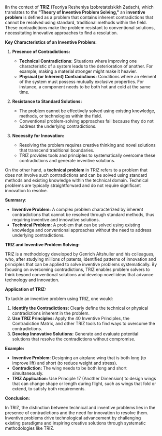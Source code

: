 iIn the context of **TRIZ** (Teoriya Resheniya Izobretatelskikh Zadach), which translates to the **"Theory of Inventive Problem Solving,"** an **inventive problem** is defined as a problem that contains inherent contradictions that cannot be resolved using standard, traditional methods within the field. These contradictions make the problem resistant to conventional solutions, necessitating innovative approaches to find a resolution.

**Key Characteristics of an Inventive Problem:**

1. **Presence of Contradictions:**
   - **Technical Contradictions:** Situations where improving one characteristic of a system leads to the deterioration of another. For example, making a material stronger might make it heavier.
   - **Physical (or Inherent) Contradictions:** Conditions where an element of the system must possess mutually exclusive properties. For instance, a component needs to be both hot and cold at the same time.

2. **Resistance to Standard Solutions:**
   - The problem cannot be effectively solved using existing knowledge, methods, or technologies within the field.
   - Conventional problem-solving approaches fail because they do not address the underlying contradictions.

3. **Necessity for Innovation:**
   - Resolving the problem requires creative thinking and novel solutions that transcend traditional boundaries.
   - TRIZ provides tools and principles to systematically overcome these contradictions and generate inventive solutions.

On the other hand, a **technical problem** in TRIZ refers to a problem that does not involve such contradictions and can be solved using standard methods and existing knowledge within the technical domain. Technical problems are typically straightforward and do not require significant innovation to resolve.

**Summary:**

- **Inventive Problem:** A complex problem characterized by inherent contradictions that cannot be resolved through standard methods, thus requiring inventive and innovative solutions.
- **Technical Problem:** A problem that can be solved using existing knowledge and conventional approaches without the need to address underlying contradictions.

**TRIZ and Inventive Problem Solving:**

TRIZ is a methodology developed by Genrich Altshuller and his colleagues, who, after studying millions of patents, identified patterns of innovation and principles that can be applied to solve inventive problems systematically. By focusing on overcoming contradictions, TRIZ enables problem solvers to think beyond conventional solutions and develop novel ideas that advance technology and innovation.

**Application of TRIZ:**

To tackle an inventive problem using TRIZ, one would:

1. **Identify the Contradictions:** Clearly define the technical or physical contradictions inherent in the problem.
2. **Use TRIZ Principles:** Apply the 40 Inventive Principles, the Contradiction Matrix, and other TRIZ tools to find ways to overcome the contradictions.
3. **Develop Innovative Solutions:** Generate and evaluate potential solutions that resolve the contradictions without compromise.

**Example:**

- **Inventive Problem:** Designing an airplane wing that is both long (to improve lift) and short (to reduce weight and stress).
- **Contradiction:** The wing needs to be both long and short simultaneously.
- **TRIZ Application:** Use Principle 17 (Another Dimension) to design wings that can change shape or length during flight, such as wings that fold or extend, to satisfy both requirements.

**Conclusion:**

In TRIZ, the distinction between technical and inventive problems lies in the presence of contradictions and the need for innovation to resolve them. Inventive problems drive technological advancement by challenging existing paradigms and inspiring creative solutions through systematic methodologies like TRIZ.
